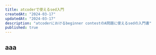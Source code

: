 ```yaml
---
title: atcoderで使えるsed入門
createdAt: "2024-03-17"
updatedAt: "2024-03-17"
description: "atcoderにおけるbeginner contestのA問題に使えるsedの入門書"
published: true
---
```


## aaa